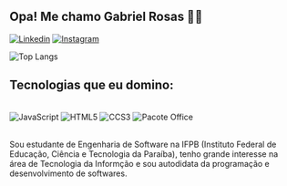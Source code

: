 
## Opa! Me chamo Gabriel Rosas 🤙🏽

[![Linkedin](https://img.shields.io/badge/LinkedIn-0077B5?style=for-the-badge&logo=linkedin&logoColor=white)](https://www.linkedin.com/in/devgabrielrosas/)
[![Instagram](https://img.shields.io/badge/Instagram-E4405F?style=for-the-badge&logo=instagram&logoColor=white)](https://www.instagram.com/_rosasgabriel/) 

![Top Langs](https://github-readme-stats.vercel.app/api/top-langs/?username=devgabrielrosas&hide_progress=true&theme=dark)

## Tecnologias que eu domino:

<div style="display inline-block"><br/>
    <img alt="JavaScript" src="https://img.shields.io/badge/javascript-%23323330.svg?style=for-the-badge&logo=javascript&logoColor=%23F7DF1E">
    <img alt="HTML5" src="https://img.shields.io/badge/HTML5-E34F26?style=for-the-badge&logo=html5&logoColor=white">
    <img alt="CCS3" src="https://img.shields.io/badge/CSS3-1572B6?style=for-the-badge&logo=css3&logoColor=white">
    <img alt="Pacote Office" src="https://img.shields.io/badge/Microsoft_Office-D83B01?style=for-the-badge&logo=microsoft-office&logoColor=white">
</div> <br/>

 Sou estudante de Engenharia de Software na IFPB (Instituto Federal de Educação, Ciência e Tecnologia da Paraíba), tenho grande interesse na área de Tecnologia da Informção e sou autodidata da programação e desenvolvimento de softwares.
